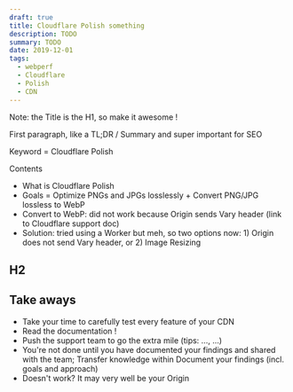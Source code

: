 ```yaml
---
draft: true
title: Cloudflare Polish something
description: TODO
summary: TODO
date: 2019-12-01
tags:
  - webperf
  - Cloudflare
  - Polish
  - CDN
---
```


Note: the Title is the H1, so make it awesome !

First paragraph, like a TL;DR / Summary and super important for SEO

Keyword = Cloudflare Polish


Contents
- What is Cloudflare Polish
- Goals = Optimize PNGs and JPGs losslessly + Convert PNG/JPG lossless to WebP
- Convert to WebP: did not work because Origin sends Vary header (link to Cloudflare support doc)
- Solution: tried using a Worker but meh, so two options now: 1) Origin does not send Vary header, or 2) Image Resizing

## H2


## Take aways

- Take your time to carefully test every feature of your CDN
- Read the documentation !
- Push the support team to go the extra mile (tips: ..., ...)
- You're not done until you have documented your findings and shared with the team; Transfer knowledge within Document your findings (incl. goals and approach) 
- Doesn't work? It may very well be your Origin

